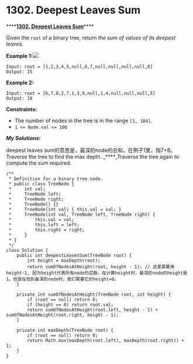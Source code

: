 # 1302. Deepest Leaves Sum

\*\*\*\*[**1302. Deepest Leaves Sum**](https://leetcode.com/problems/deepest-leaves-sum/)\*\*\*\*

 Given the `root` of a binary tree, return _the sum of values of its deepest leaves_.

**Example 1:**![](https://assets.leetcode.com/uploads/2019/07/31/1483_ex1.png)

```text
Input: root = [1,2,3,4,5,null,6,7,null,null,null,null,8]
Output: 15
```

**Example 2:**

```text
Input: root = [6,7,8,2,7,1,3,9,null,1,4,null,null,null,5]
Output: 19
```

**Constraints:**

* The number of nodes in the tree is in the range `[1, 104]`.
* `1 <= Node.val <= 100`

_**My Solutions:**_

deepest leaves sum的意思是，最深的node的总和，在例子1里，指7+8。Traverse the tree to find the max depth. _****_Traverse the tree again to compute the sum required.

```text
/**
 * Definition for a binary tree node.
 * public class TreeNode {
 *     int val;
 *     TreeNode left;
 *     TreeNode right;
 *     TreeNode() {}
 *     TreeNode(int val) { this.val = val; }
 *     TreeNode(int val, TreeNode left, TreeNode right) {
 *         this.val = val;
 *         this.left = left;
 *         this.right = right;
 *     }
 * }
 */
class Solution {
    public int deepestLeavesSum(TreeNode root) {
        int height = maxDepth(root);
        return sumOfNodesAtHeight(root, height - 1); // 这里需要用height-1, 因为height代表所有node的层数，在计算height时，最深的node的height是1。但是在找到最深的node时，我们需要它的height=0。
    }
    
    private int sumOfNodesAtHeight(TreeNode root, int height) {
        if (root == null) return 0;
        if (height == 0) return root.val;
        return sumOfNodesAtHeight(root.left, height - 1) + sumOfNodesAtHeight(root.right, height - 1);
    }
    
    private int maxDepth(TreeNode root) {
        if (root == null) return 0;
        return Math.max(maxDepth(root.left), maxDepth(root.right)) + 1;
    }
}
```





